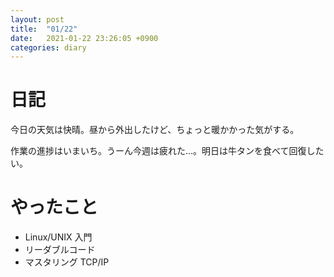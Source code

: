 ```yaml
---
layout: post
title:  "01/22"
date:   2021-01-22 23:26:05 +0900
categories: diary
---
```

# 日記

今日の天気は快晴。昼から外出したけど、ちょっと暖かかった気がする。

作業の進捗はいまいち。うーん今週は疲れた...。明日は牛タンを食べて回復したい。

# やったこと

- Linux/UNIX 入門
- リーダブルコード
- マスタリング TCP/IP